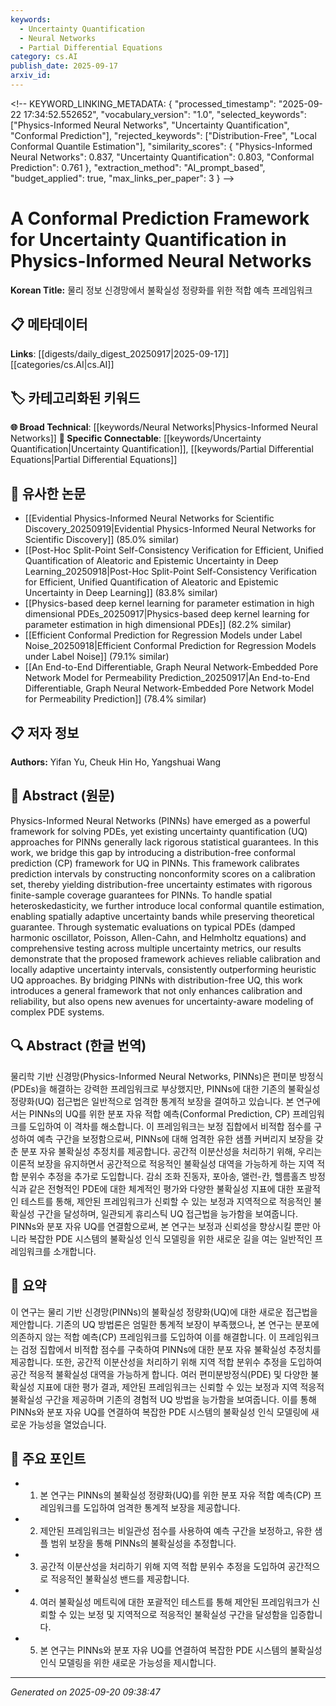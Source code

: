 ```yaml
---
keywords:
  - Uncertainty Quantification
  - Neural Networks
  - Partial Differential Equations
category: cs.AI
publish_date: 2025-09-17
arxiv_id:
---
```


<!-- KEYWORD_LINKING_METADATA:
{
  "processed_timestamp": "2025-09-22 23:03:28.341461",
  "vocabulary_version": "1.0",
  "selected_keywords": [
    "Uncertainty Quantification",
    "Neural Networks",
    "Partial Differential Equations"
  ],
  "rejected_keywords": [
    "Conformal Prediction"
  ],
  "similarity_scores": {
    "Uncertainty Quantification": 0.82,
    "Neural Networks": 0.78,
    "Partial Differential Equations": 0.79
  },
  "extraction_method": "AI_prompt_based",
  "budget_applied": true
}
-->

<\!-- KEYWORD_LINKING_METADATA:
{
  "processed_timestamp": "2025-09-22 17:34:52.552652",
  "vocabulary_version": "1.0",
  "selected_keywords": ["Physics-Informed Neural Networks", "Uncertainty Quantification", "Conformal Prediction"],
  "rejected_keywords": ["Distribution-Free", "Local Conformal Quantile Estimation"],
  "similarity_scores": {
    "Physics-Informed Neural Networks": 0.837,
    "Uncertainty Quantification": 0.803,
    "Conformal Prediction": 0.761
  },
  "extraction_method": "AI_prompt_based",
  "budget_applied": true,
  "max_links_per_paper": 3
}
-->

# A Conformal Prediction Framework for Uncertainty Quantification in Physics-Informed Neural Networks

**Korean Title:** 물리 정보 신경망에서 불확실성 정량화를 위한 적합 예측 프레임워크

## 📋 메타데이터

**Links**: [[digests/daily_digest_20250917|2025-09-17]]      [[categories/cs.AI|cs.AI]]

## 🏷️ 카테고리화된 키워드
**🌐 Broad Technical**: [[keywords/Neural Networks|Physics-Informed Neural Networks]]
**🔗 Specific Connectable**: [[keywords/Uncertainty Quantification|Uncertainty Quantification]], [[keywords/Partial Differential Equations|Partial Differential Equations]]

## 🔗 유사한 논문
- [[Evidential Physics-Informed Neural Networks for Scientific Discovery_20250919|Evidential Physics-Informed Neural Networks for Scientific Discovery]] (85.0% similar)
- [[Post-Hoc Split-Point Self-Consistency Verification for Efficient, Unified Quantification of Aleatoric and Epistemic Uncertainty in Deep Learning_20250918|Post-Hoc Split-Point Self-Consistency Verification for Efficient, Unified Quantification of Aleatoric and Epistemic Uncertainty in Deep Learning]] (83.8% similar)
- [[Physics-based deep kernel learning for parameter estimation in high dimensional PDEs_20250917|Physics-based deep kernel learning for parameter estimation in high dimensional PDEs]] (82.2% similar)
- [[Efficient Conformal Prediction for Regression Models under Label Noise_20250918|Efficient Conformal Prediction for Regression Models under Label Noise]] (79.1% similar)
- [[An End-to-End Differentiable, Graph Neural Network-Embedded Pore Network Model for Permeability Prediction_20250917|An End-to-End Differentiable, Graph Neural Network-Embedded Pore Network Model for Permeability Prediction]] (78.4% similar)

## 📋 저자 정보

**Authors:** Yifan Yu, Cheuk Hin Ho, Yangshuai Wang

## 📄 Abstract (원문)

Physics-Informed Neural Networks (PINNs) have emerged as a powerful framework
for solving PDEs, yet existing uncertainty quantification (UQ) approaches for
PINNs generally lack rigorous statistical guarantees. In this work, we bridge
this gap by introducing a distribution-free conformal prediction (CP) framework
for UQ in PINNs. This framework calibrates prediction intervals by constructing
nonconformity scores on a calibration set, thereby yielding distribution-free
uncertainty estimates with rigorous finite-sample coverage guarantees for
PINNs. To handle spatial heteroskedasticity, we further introduce local
conformal quantile estimation, enabling spatially adaptive uncertainty bands
while preserving theoretical guarantee. Through systematic evaluations on
typical PDEs (damped harmonic oscillator, Poisson, Allen-Cahn, and Helmholtz
equations) and comprehensive testing across multiple uncertainty metrics, our
results demonstrate that the proposed framework achieves reliable calibration
and locally adaptive uncertainty intervals, consistently outperforming
heuristic UQ approaches. By bridging PINNs with distribution-free UQ, this work
introduces a general framework that not only enhances calibration and
reliability, but also opens new avenues for uncertainty-aware modeling of
complex PDE systems.

## 🔍 Abstract (한글 번역)

물리학 기반 신경망(Physics-Informed Neural Networks, PINNs)은 편미분 방정식(PDEs)을 해결하는 강력한 프레임워크로 부상했지만, PINNs에 대한 기존의 불확실성 정량화(UQ) 접근법은 일반적으로 엄격한 통계적 보장을 결여하고 있습니다. 본 연구에서는 PINNs의 UQ를 위한 분포 자유 적합 예측(Conformal Prediction, CP) 프레임워크를 도입하여 이 격차를 해소합니다. 이 프레임워크는 보정 집합에서 비적합 점수를 구성하여 예측 구간을 보정함으로써, PINNs에 대해 엄격한 유한 샘플 커버리지 보장을 갖춘 분포 자유 불확실성 추정치를 제공합니다. 공간적 이분산성을 처리하기 위해, 우리는 이론적 보장을 유지하면서 공간적으로 적응적인 불확실성 대역을 가능하게 하는 지역 적합 분위수 추정을 추가로 도입합니다. 감쇠 조화 진동자, 포아송, 앨런-칸, 헬름홀츠 방정식과 같은 전형적인 PDE에 대한 체계적인 평가와 다양한 불확실성 지표에 대한 포괄적인 테스트를 통해, 제안된 프레임워크가 신뢰할 수 있는 보정과 지역적으로 적응적인 불확실성 구간을 달성하며, 일관되게 휴리스틱 UQ 접근법을 능가함을 보여줍니다. PINNs와 분포 자유 UQ를 연결함으로써, 본 연구는 보정과 신뢰성을 향상시킬 뿐만 아니라 복잡한 PDE 시스템의 불확실성 인식 모델링을 위한 새로운 길을 여는 일반적인 프레임워크를 소개합니다.

## 📝 요약

이 연구는 물리 기반 신경망(PINNs)의 불확실성 정량화(UQ)에 대한 새로운 접근법을 제안합니다. 기존의 UQ 방법론은 엄밀한 통계적 보장이 부족했으나, 본 연구는 분포에 의존하지 않는 적합 예측(CP) 프레임워크를 도입하여 이를 해결합니다. 이 프레임워크는 검정 집합에서 비적합 점수를 구축하여 PINNs에 대한 분포 자유 불확실성 추정치를 제공합니다. 또한, 공간적 이분산성을 처리하기 위해 지역 적합 분위수 추정을 도입하여 공간 적응적 불확실성 대역을 가능하게 합니다. 여러 편미분방정식(PDE) 및 다양한 불확실성 지표에 대한 평가 결과, 제안된 프레임워크는 신뢰할 수 있는 보정과 지역 적응적 불확실성 구간을 제공하며 기존의 경험적 UQ 방법을 능가함을 보여줍니다. 이를 통해 PINNs와 분포 자유 UQ를 연결하여 복잡한 PDE 시스템의 불확실성 인식 모델링에 새로운 가능성을 열었습니다.

## 🎯 주요 포인트

- 1. 본 연구는 PINNs의 불확실성 정량화(UQ)를 위한 분포 자유 적합 예측(CP) 프레임워크를 도입하여 엄격한 통계적 보장을 제공합니다.

- 2. 제안된 프레임워크는 비일관성 점수를 사용하여 예측 구간을 보정하고, 유한 샘플 범위 보장을 통해 PINNs의 불확실성을 추정합니다.

- 3. 공간적 이분산성을 처리하기 위해 지역 적합 분위수 추정을 도입하여 공간적으로 적응적인 불확실성 밴드를 제공합니다.

- 4. 여러 불확실성 메트릭에 대한 포괄적인 테스트를 통해 제안된 프레임워크가 신뢰할 수 있는 보정 및 지역적으로 적응적인 불확실성 구간을 달성함을 입증합니다.

- 5. 본 연구는 PINNs와 분포 자유 UQ를 연결하여 복잡한 PDE 시스템의 불확실성 인식 모델링을 위한 새로운 가능성을 제시합니다.

---

*Generated on 2025-09-20 09:38:47*